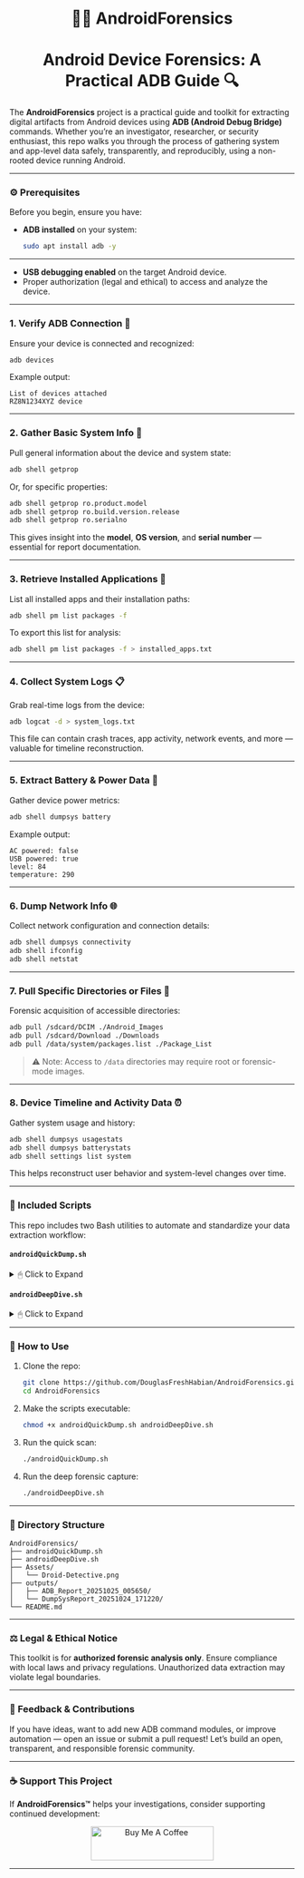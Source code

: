 <h1 align="center">
🕵️‍♂️ AndroidForensics
</h1>

<h1 align="center">
Android Device Forensics: A Practical ADB Guide 🔍
</h1>

The **AndroidForensics** project is a practical guide and toolkit for extracting digital artifacts from Android devices using **ADB (Android Debug Bridge)** commands. Whether you’re an investigator, researcher, or security enthusiast, this repo walks you through the process of gathering system and app-level data safely, transparently, and reproducibly, using a non-rooted device running Android.

---

### ⚙️ Prerequisites

Before you begin, ensure you have:

* **ADB installed** on your system:
  ```bash
  sudo apt install adb -y
  ```
---
* **USB debugging enabled** on the target Android device.
* Proper authorization (legal and ethical) to access and analyze the device.

---

### 1. **Verify ADB Connection** 🔌

Ensure your device is connected and recognized:

```bash
adb devices
```

Example output:

```
List of devices attached
RZ8N1234XYZ	device
```

---

### 2. **Gather Basic System Info** 🧠

Pull general information about the device and system state:

```bash
adb shell getprop
```

Or, for specific properties:

```bash
adb shell getprop ro.product.model
adb shell getprop ro.build.version.release
adb shell getprop ro.serialno
```

This gives insight into the **model**, **OS version**, and **serial number** — essential for report documentation.

---

### 3. **Retrieve Installed Applications** 📱

List all installed apps and their installation paths:

```bash
adb shell pm list packages -f
```

To export this list for analysis:

```bash
adb shell pm list packages -f > installed_apps.txt
```

---

### 4. **Collect System Logs** 📋

Grab real-time logs from the device:

```bash
adb logcat -d > system_logs.txt
```

This file can contain crash traces, app activity, network events, and more — valuable for timeline reconstruction.

---

### 5. **Extract Battery & Power Data** 🔋

Gather device power metrics:

```bash
adb shell dumpsys battery
```

Example output:

```
AC powered: false
USB powered: true
level: 84
temperature: 290
```

---

### 6. **Dump Network Info** 🌐

Collect network configuration and connection details:

```bash
adb shell dumpsys connectivity
adb shell ifconfig
adb shell netstat
```

---

### 7. **Pull Specific Directories or Files** 🧾

Forensic acquisition of accessible directories:

```bash
adb pull /sdcard/DCIM ./Android_Images
adb pull /sdcard/Download ./Downloads
adb pull /data/system/packages.list ./Package_List
```

> ⚠️ Note: Access to `/data` directories may require root or forensic-mode images.

---

### 8. **Device Timeline and Activity Data** ⏰

Gather system usage and history:

```bash
adb shell dumpsys usagestats
adb shell dumpsys batterystats
adb shell settings list system
```

This helps reconstruct user behavior and system-level changes over time.

---

### 🧩 Included Scripts

This repo includes two Bash utilities to automate and standardize your data extraction workflow:

#### **`androidQuickDump.sh`**

<details>
<summary>🖱 Click to Expand</summary>

* Quickly gathers key forensic artifacts:

  * Device info (model, build, serial)
  * Installed apps
  * Battery stats
  * Logs
  * Network configuration
* Saves all outputs into a timestamped directory for organization.
* Color-coded console output for clarity.

</details>

#### **`androidDeepDive.sh`**

<details>
<summary>🖱 Click to Expand</summary>

* Performs an extended forensic capture:

  * Dumpsys output for key system services
  * Pulls accessible data directories (DCIM, Downloads, etc.)
  * Extracts additional diagnostic info (storage, activity, processes)
* Organizes results in structured folders per run.

</details>

---

### 🔧 How to Use

1. Clone the repo:

   ```bash
   git clone https://github.com/DouglasFreshHabian/AndroidForensics.git
   cd AndroidForensics
   ```

2. Make the scripts executable:

   ```bash
   chmod +x androidQuickDump.sh androidDeepDive.sh
   ```

3. Run the quick scan:

   ```bash
   ./androidQuickDump.sh
   ```

4. Run the deep forensic capture:

   ```bash
   ./androidDeepDive.sh
   ```

---

### 🧱 Directory Structure

```
AndroidForensics/
├── androidQuickDump.sh
├── androidDeepDive.sh
├── Assets/
│   └── Droid-Detective.png
├── outputs/
│   ├── ADB_Report_20251025_005650/
│   └── DumpSysReport_20251024_171220/
└── README.md
```

---

### ⚖️ Legal & Ethical Notice

This toolkit is for **authorized forensic analysis only**.
Ensure compliance with local laws and privacy regulations. Unauthorized data extraction may violate legal boundaries.

---

### 💬 Feedback & Contributions

If you have ideas, want to add new ADB command modules, or improve automation — open an issue or submit a pull request!
Let’s build an open, transparent, and responsible forensic community.

---

### ☕ Support This Project

If **AndroidForensics™** helps your investigations, consider supporting continued development:

<p align="center">
  <a href="https://www.buymeacoffee.com/dfreshZ" target="_blank"><img src="https://cdn.buymeacoffee.com/buttons/v2/default-yellow.png" alt="Buy Me A Coffee" style="height: 60px !important;width: 217px !important;" ></a>
</p>

---

<!-- 
    Fresh Forensics, LLC | Douglas Fresh Habian | 2025
    github.com/DouglasFreshHabian
    freshforensicsllc@tuta.com
-->

